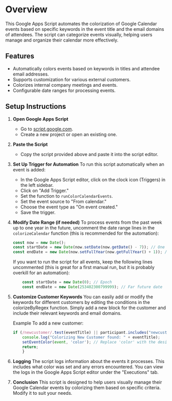# Overview
This Google Apps Script automates the colorization of Google Calendar events based on specific keywords in the event title and the email domains of attendees. The script can categorize events visually, helping users manage and organize their calendar more effectively.

## Features
- Automatically colors events based on keywords in titles and attendee email addresses.
- Supports customization for various external customers.
- Colorizes internal company meetings and events.
- Configurable date ranges for processing events.

## Setup Instructions
1. **Open Google Apps Script**
   - Go to [script.google.com](https://script.google.com).
   - Create a new project or open an existing one.

2. **Paste the Script**
   - Copy the script provided above and paste it into the script editor.

3. **Set Up Trigger for Automation**
   To run this script automatically when an event is added:
   - In the Google Apps Script editor, click on the clock icon (Triggers) in the left sidebar.
   - Click on "Add Trigger."
   - Set the function to `runColorCalendarEvents`.
   - Set the event source to "From calendar."
   - Choose the event type as "On event created."
   - Save the trigger.

4. **Modify Date Range (if needed)**
   To process events from the past week up to one year in the future, uncomment the date range lines in the `colorizeCalendar` function (this is recommended for the automation):

   ```javascript
   const now = new Date();
   const startDate = new Date(now.setDate(now.getDate() - 7)); // One week ago
   const endDate = new Date(now.setFullYear(now.getFullYear() + 1)); // One year from now
    ```
    If you want to run the script for all events, keep the following lines uncommented (this is great for a first manual run, but it is probably overkill for an automation):

    ```javascript
        const startDate = new Date(0); // Epoch
        const endDate = new Date(253402300799999); // Far future date
    ```

5. **Customize Customer Keywords**
    You can easily add or modify the keywords for different customers by editing the conditions in the colorizeByRegex function. Simply add a new block for the customer and include their relevant keywords and email domains.

    Example
    To add a new customer:

    ```javascript
    if (/newcustomer/.test(eventTitle) || participant.includes("newcustomer.com")) {
        console.log("Colorizing New Customer found: " + eventTitle);
        setEventColor(event, 'color'); // Replace 'color' with the desired color name
        return;
        }
    ```

6. **Logging**
    The script logs information about the events it processes. This includes what color was set and any errors encountered. You can view the logs in the Google Apps Script editor under the "Executions" tab.

7. **Conclusion**
    This script is designed to help users visually manage their Google Calendar events by colorizing them based on specific criteria. Modify it to suit your needs.